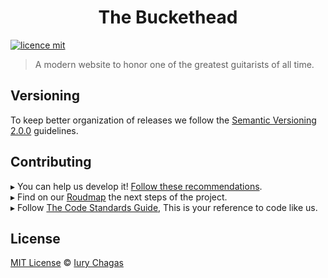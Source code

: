 <h1 align="center">The Buckethead</h1>

[![licence mit](https://img.shields.io/badge/licence-MIT-blue.svg)](https://github.com/IuryChagas/buckethead/blob/master/LICENSE.md)

> A modern website to honor one of the greatest guitarists of all time.

## Versioning

To keep better organization of releases we follow the [Semantic Versioning 2.0.0](http://semver.org/) guidelines.

## Contributing

▸ You can help us develop it! [Follow these recommendations](https://github.com/IuryChagas/buckethead/blob/master/CONTRIBUTING.md).<br>
▸ Find on our [Roudmap](https://github.com/IuryChagas/buckethead/issues/) the next steps of the project.<br>
▸ Follow [The Code Standards Guide](https://github.com/IuryChagas/style-guide-compilation#directory-structure "Guia Basico de Estilo HTML e CSS"), This is your reference to code like us.

## License

[MIT License](https://github.com/iurychagas/buckethead/blob/master/LICENSE.md) © [Iury Chagas](https://github.com/IuryChagas "GitHub Profile")